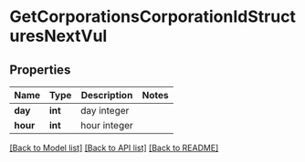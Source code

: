# GetCorporationsCorporationIdStructuresNextVul

## Properties
Name | Type | Description | Notes
------------ | ------------- | ------------- | -------------
**day** | **int** | day integer | 
**hour** | **int** | hour integer | 

[[Back to Model list]](../README.md#documentation-for-models) [[Back to API list]](../README.md#documentation-for-api-endpoints) [[Back to README]](../README.md)


